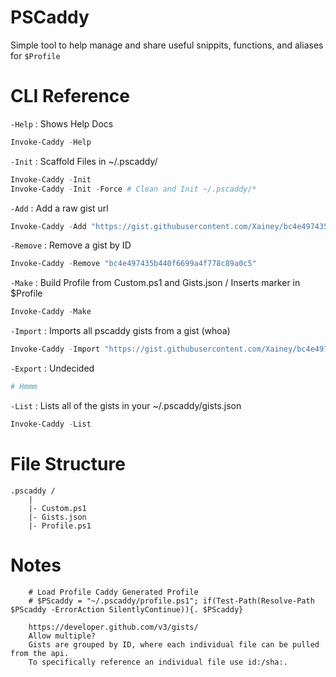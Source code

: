# PSCaddy

Simple tool to help manage and share useful snippits, functions, and aliases for `$Profile`

# CLI Reference

`-Help` : Shows Help Docs

```powershell
Invoke-Caddy -Help
```

`-Init` : Scaffold Files in ~/.pscaddy/

```powershell
Invoke-Caddy -Init
Invoke-Caddy -Init -Force # Clean and Init ~/.pscaddy/*
```

`-Add` : Add a raw gist url

```powershell
Invoke-Caddy -Add "https://gist.githubusercontent.com/Xainey/bc4e497435b440f6699a4f778c89a0c5/raw/cfbd2f458bbec19ba62e7b721bb0cf092e5f9a68/touch.ps1"
```

`-Remove` : Remove a gist by ID

```powershell
Invoke-Caddy -Remove "bc4e497435b440f6699a4f778c89a0c5"
```

`-Make` : Build Profile from Custom.ps1 and Gists.json / Inserts marker in $Profile

```powershell
Invoke-Caddy -Make
```

`-Import` : Imports all pscaddy gists from a gist (whoa)

```powershell
Invoke-Caddy -Import "https://gist.githubusercontent.com/Xainey/bc4e497435b440f6699a4f778c89a0c5/raw/cfbd2f458bbec19ba62e7b721bb0cf092e5f9a68/pscaddy.json"
```

`-Export` : Undecided

```powershell
# Hmmm
```

`-List` : Lists all of the gists in your ~/.pscaddy/gists.json

```powershell
Invoke-Caddy -List
```

# File Structure

```
.pscaddy /
    |
    |- Custom.ps1
    |- Gists.json
    |- Profile.ps1

```

# Notes

```
    # Load Profile Caddy Generated Profile
    # $PScaddy = "~/.pscaddy/profile.ps1"; if(Test-Path(Resolve-Path $PScaddy -ErrorAction SilentlyContinue)){. $PScaddy}

    https://developer.github.com/v3/gists/
    Allow multiple?
    Gists are grouped by ID, where each individual file can be pulled from the api.
    To specifically reference an individual file use id:/sha:.
```